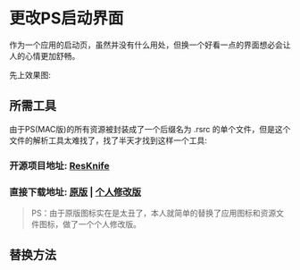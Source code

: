 # 更改PS启动界面

作为一个应用的启动页，虽然并没有什么用处，但换一个好看一点的界面想必会让人的心情更加舒畅。

先上效果图:



## 所需工具

由于PS(MAC版)的所有资源被封装成了一个后缀名为 .rsrc 的单个文件，但是这个文件的解析工具太难找了，找了半天才找到这样一个工具:

### 开源项目地址: [ResKnife](https://github.com/slobo/ResKnife)

### 直接下载地址: [原版]() | [个人修改版]()

> PS：由于原版图标实在是太丑了，本人就简单的替换了应用图标和资源文件图标，做了一个个人修改版。

## 替换方法
